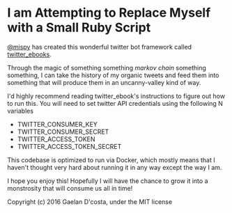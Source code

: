 I am Attempting to Replace Myself with a Small Ruby Script
==========================================================

[@mispy](https://mispy.me/) has created this wonderful twitter bot framework called [twitter_ebooks](https://github.com/mispy/twitter_ebooks).

Through the magic of something something _markov chain_ something something, I can take the history of my organic tweets and feed them into something that will produce them in an uncanny-valley kind of way.

I'd highly recommend reading twitter_ebook's instructions to figure out how to run this. You will need to set twitter API credentials using the following N variables

  * TWITTER_CONSUMER_KEY
  * TWITTER_CONSUMER_SECRET
  * TWITTER_ACCESS_TOKEN
  * TWITTER_ACCESS_TOKEN_SECRET

This codebase is optimized to run via Docker, which mostly means that I haven't thought very hard about running it in any way except the way I am.
  
I hope you enjoy this! Hopefully I will have the chance to grow it into a monstrosity that will consume us all in time!

Copyright (c) 2016 Gaelan D'costa, under the MIT license
